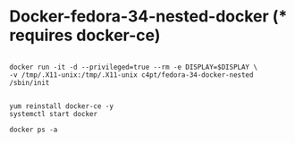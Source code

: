 # Docker-fedora-34-nested-docker (* requires docker-ce)

```

docker run -it -d --privileged=true --rm -e DISPLAY=$DISPLAY \
-v /tmp/.X11-unix:/tmp/.X11-unix c4pt/fedora-34-docker-nested /sbin/init


yum reinstall docker-ce -y
systemctl start docker

docker ps -a

```
